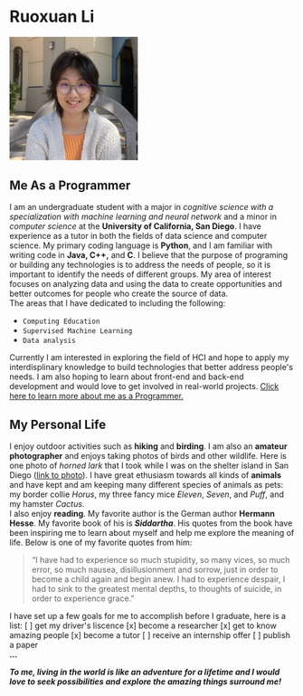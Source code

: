 # Ruoxuan Li #

<img src="./Ruoxuan_Li.png" width="45%" height="50%"/>

## Me As a Programmer
I am an undergraduate student with a major in *cognitive science with a specialization with machine learning and neural network* and a minor in *computer science* at the __University of California, San Diego__. I have experience as a tutor in both the fields of data science and computer science. My primary coding language is __Python__, and I am familiar with writing code in __Java, C++,__ and __C__. I believe that the purpose of programing or building any technologies is to address the needs of people, so it is important to identify the needs of different groups. My area of interest focuses on analyzing data and using the data to create opportunities and better outcomes for people who create the source of data. <br />
The areas that I have dedicated to including the following:
- `Computing Education`
- `Supervised Machine Learning`
- `Data analysis` <br />

Currently I am interested in exploring the field of HCI and hope to apply my interdisplinary knowledge to build technologies that better address people's needs. I am also hoping to learn about front-end and back-end development and would love to get involved in real-world projects.
[Click here to learn more about me as a Programmer.](https://www.linkedin.com/in/ruoxuan-li-b5386b66/) <br />


## My Personal Life
I enjoy outdoor activities such as __hiking__ and __birding__. I am also an __amateur photographer__ and enjoys taking photos of birds and other wildlife. Here is one photo of *horned lark* that I took while I was on the shelter island in San Diego ([link to photo](405EB268-5D09-49C5-924A-290BB1B58020.jpeg)). I have great ethusiasm towards all kinds of __animals__ and have kept and am keeping many different species of animals as pets: my border collie *Horus*, my three fancy mice *Eleven*, *Seven*, and *Puff*, and my hamster *Cactus*.<br />
I also enjoy __reading__. My favorite author is the German author __Hermann Hesse__. My favorite book of his is __*Siddartha*__. His quotes from the book have been inspiring me to learn about myself and help me explore the meaning of life. Below is one of my favorite quotes from him:
>“I have had to experience so much stupidity, so many vices, so much error, so much nausea, disillusionment and sorrow, just in order to become a child again and begin anew. I had to experience despair, I had to sink to the greatest mental depths, to thoughts of suicide, in order to experience grace.”<br />

I have set up a few goals for me to accomplish before I graduate, here is a list:
[ ] get my driver's liscence
[x] become a researcher
[x] get to know amazing people
[x] become a tutor
[ ] receive an internship offer
[ ] publish a paper<br />
**...** <br />

***To me, living in the world is like an adventure for a lifetime and I would love to seek possibilities and explore the amazing things surround me!***
